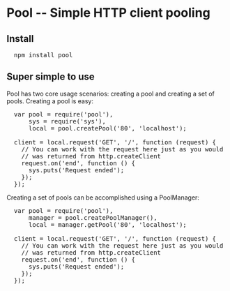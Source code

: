 # Pool -- Simple HTTP client pooling

## Install

<pre>
  npm install pool
</pre>

## Super simple to use

Pool has two core usage scenarios: creating a pool and creating a set of pools. Creating a pool is easy:

<pre>
  var pool = require('pool'),
      sys = require('sys'),
      local = pool.createPool('80', 'localhost');

  client = local.request('GET', '/', function (request) {
    // You can work with the request here just as you would as if it 
    // was returned from http.createClient
    request.on('end', function () {
      sys.puts('Request ended');
    });
  });
</pre>

Creating a set of pools can be accomplished using a PoolManager:

<pre>
  var pool = require('pool'),
      manager = pool.createPoolManager(),
      local = manager.getPool('80', 'localhost');

  client = local.request('GET', '/', function (request) {
    // You can work with the request here just as you would as if it 
    // was returned from http.createClient
    request.on('end', function () {
      sys.puts('Request ended');
    });        
  });
</pre>
